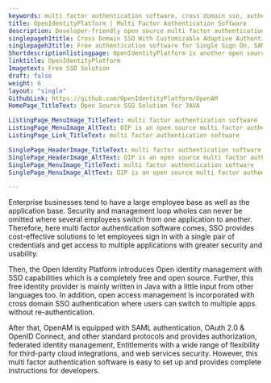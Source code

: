 ```yaml
---
keywords: multi factor authentication software, cross domain sso, authentication software, free identity provider, free saml service provider
title: OpenIdentityPlatform | Multi Factor Authentication Software
description: Developer-friendly open source multi factor authentication software to protect user’s digital identities with the help of authentication and authorization.
singlepageh1title: Cross Domain SSO With Customizable Adaptive Authentication
singlepageh2title: Free authentication software for Single Sign On, SAML 2.0 OAuth 2.0, and OpenID Connect Protocols. It ensures seamless integration with cloud-based applications.
Shortdescriptionlistingpage: OpenIdentityPlatform is another open source alternative which provides Cross Domain Single Sign-on and seamless integration with cloud-based applications. It is secure and developer-friendly Identity Provider.
linktitle: OpenIdentityPlatform
Imagetext: Free SSO Solution
draft: false
weight: 6
layout: "single"
GithubLink: https://github.com/OpenIdentityPlatform/OpenAM
HomePage_TitleText: Open Source SSO Solution for JAVA

ListingPage_MenuImage_TitleText: multi factor authentication software
ListingPage_MenuImage_AltText: OIP is an open source multi factor authentication software
ListingPage_Link_TitleText: multi factor authentication software

SinglePage_HeaderImage_TitleText: multi factor authentication software
SinglePage_HeaderImage_AltText: OIP is an open source multi factor authentication software
SinglePage_MenuImage_TitleText: multi factor authentication software
SinglePage_MenuImage_AltText: OIP is an open source multi factor authentication software

---
```


Enterprise businesses tend to have a large employee base as well as the application base. Security and management loop wholes can never be omitted where several employees switch from one application to another. Therefore, here multi factor authentication software comes, SSO provides cost-effective solutions to let employees sign in with a single pair of credentials and get access to multiple applications with greater security and usability.

Then, the Open Identity Platform introduces Open identity management with SSO capabilities which is a completely free and open source. Further, this free identity provider is mainly written in Java with a little input from other languages too. In addition, open access management is incorporated with cross domain SSO authentication where users can switch to multiple apps without re-authentication.

After that, OpenAM is equipped with SAML authentication, OAuth 2.0 & OpenID Connect, and other standard protocols and provides authorization, federated identity management, Entitlements with a wide range of flexibility for third-party cloud integrations, and web services security. However, this multi factor authentication software is easy to set up and provides complete instructions for developers.
